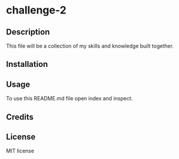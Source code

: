 
# challenge-2

## Description

This file will be a collection of my skills and knowledge built together.

## Installation


## Usage

To use this README.md file open index and inspect.

## Credits


## License

MIT license
